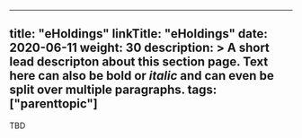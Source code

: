
---
title: "eHoldings"
linkTitle: "eHoldings"
date: 2020-06-11
weight: 30
description: >
  A short lead descripton about this section page. Text here can also be **bold** or _italic_ and can even be split over multiple paragraphs.
tags: ["parenttopic"]
---

TBD
